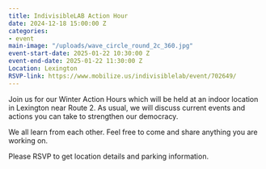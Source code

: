 ```yaml
---
title: IndivisibleLAB Action Hour
date: 2024-12-18 15:00:00 Z
categories:
- event
main-image: "/uploads/wave_circle_round_2c_360.jpg"
event-start-date: 2025-01-22 10:30:00 Z
event-end-date: 2025-01-22 11:30:00 Z
Location: Lexington
RSVP-link: https://www.mobilize.us/indivisiblelab/event/702649/
---
```


Join us for our Winter Action Hours which will be held at an indoor location in Lexington near Route 2. As usual, we will discuss current events and actions you can take to strengthen our democracy.

We all learn from each other. Feel free to come and share anything you are working on.

Please RSVP to get location details and parking information.